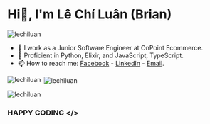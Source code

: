 # Hi👋, I'm Lê Chí Luân (Brian)
<p align="left"> <img src="https://komarev.com/ghpvc/?username=lechiluan&label=Profile%20views&color=0e75b6&style=flat" alt="lechiluan" /> </p>

- 🔭 I work as a Junior Software Engineer at OnPoint Ecommerce.
- 🌟 Proficient in Python, Elixir, and JavaScript, TypeScript.
- 📫 How to reach me: <a href="https://fb.com/chiluanit" target="_blank">Facebook</a> - <a href="https://linkedin.com/in/lechiluan" target="_blank">LinkedIn</a> - <a href="mailto:chiluan6601@gmail.com" target="_blank">Email</a>.
<p><img align="left" src="https://github-readme-stats.vercel.app/api/top-langs?username=lechiluan&show_icons=true&locale=en&layout=compact" alt="lechiluan" /></p>
<p>&nbsp;<img align="center" src="https://github-readme-stats.vercel.app/api?username=lechiluan&show_icons=true&locale=en" alt="lechiluan" /></p>
<p><img align="center" src="https://github-readme-streak-stats.herokuapp.com/?user=lechiluan&" alt="lechiluan" /></p>

### HAPPY CODING </>
